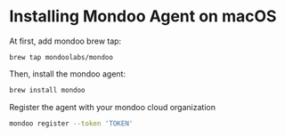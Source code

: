 # Installing Mondoo Agent on macOS

At first, add mondoo brew tap:

```
brew tap mondoolabs/mondoo
```

Then, install the mondoo agent:

```bash
brew install mondoo
```

Register the agent with your mondoo cloud organization

```bash
mondoo register --token 'TOKEN'
```
